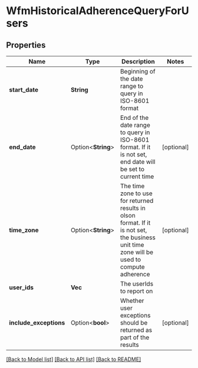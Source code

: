 # WfmHistoricalAdherenceQueryForUsers

## Properties

Name | Type | Description | Notes
------------ | ------------- | ------------- | -------------
**start_date** | **String** | Beginning of the date range to query in ISO-8601 format | 
**end_date** | Option<**String**> | End of the date range to query in ISO-8601 format. If it is not set, end date will be set to current time | [optional]
**time_zone** | Option<**String**> | The time zone to use for returned results in olson format. If it is not set, the business unit time zone will be used to compute adherence | [optional]
**user_ids** | **Vec<String>** | The userIds to report on | 
**include_exceptions** | Option<**bool**> | Whether user exceptions should be returned as part of the results | [optional]

[[Back to Model list]](../README.md#documentation-for-models) [[Back to API list]](../README.md#documentation-for-api-endpoints) [[Back to README]](../README.md)


